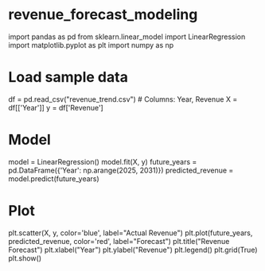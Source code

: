 # revenue_forecast_modeling
import pandas as pd
from sklearn.linear_model import LinearRegression
import matplotlib.pyplot as plt
import numpy as np

# Load sample data
df = pd.read_csv("revenue_trend.csv")  # Columns: Year, Revenue
X = df[['Year']]
y = df['Revenue']

# Model
model = LinearRegression()
model.fit(X, y)
future_years = pd.DataFrame({'Year': np.arange(2025, 2031)})
predicted_revenue = model.predict(future_years)

# Plot
plt.scatter(X, y, color='blue', label="Actual Revenue")
plt.plot(future_years, predicted_revenue, color='red', label="Forecast")
plt.title("Revenue Forecast")
plt.xlabel("Year")
plt.ylabel("Revenue")
plt.legend()
plt.grid(True)
plt.show() 
